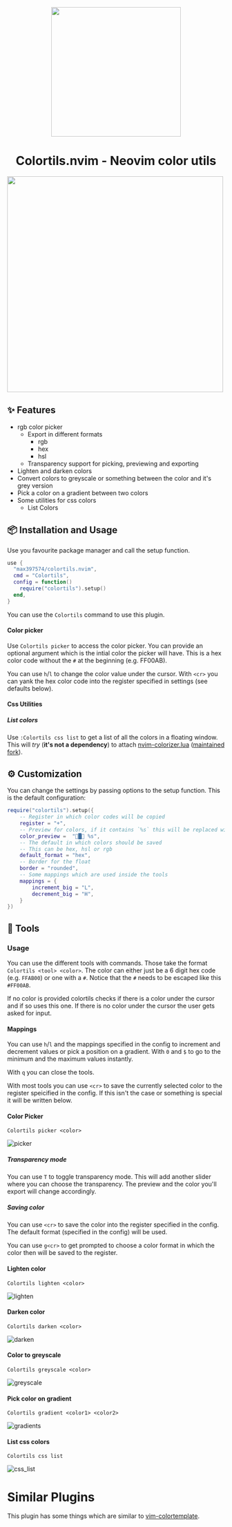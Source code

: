 <div align="center">

<img src="res/colortils.svg" width=300>

# Colortils.nvim - Neovim color utils

</div>

<img src=https://user-images.githubusercontent.com/81827001/172020187-8011c927-13b4-4f75-b0c3-e76117136416.gif width="500"/>

## ✨ Features
- rgb color picker
    - Export in different formats
        - rgb
        - hex
        - hsl
    - Transparency support for picking, previewing and exporting
- Lighten and darken colors
- Convert colors to greyscale or something between the color and it's grey version
- Pick a color on a gradient between two colors
- Some utilities for css colors
    - List Colors

## 📦 Installation and Usage

Use you favourite package manager and call the setup function.
```lua
use {
  "max397574/colortils.nvim",
  cmd = "Colortils",
  config = function()
    require("colortils").setup()
  end,
}
```

You can use the `Colortils` command to use this plugin.

#### Color picker
Use `Colortils picker` to access the color picker.
You can provide an optional argument which is the intial color the picker will have.
This is a hex color code without the `#` at the beginning (e.g. FF00AB).

You can use `h`/`l` to change the color value under the cursor.
With `<cr>` you can yank the hex color code into the register specified in settings (see defaults below).

#### Css Utilities
##### List colors
Use `:Colortils css list` to get a list of all the colors in a floating window.
This will *try* (**it's not a dependency**) to attach [nvim-colorizer.lua](https://github.com/norcalli/nvim-colorizer.lua) ([maintained fork](https://github.com/xiyaowong/nvim-colorizer.lua)).

## ⚙️ Customization
You can change the settings by passing options to the setup function.
This is the default configuration:
```lua
require("colortils").setup({
    -- Register in which color codes will be copied
    register = "+",
    -- Preview for colors, if it contains `%s` this will be replaced with a hex color code of the color
    color_preview =  "█ %s",
    -- The default in which colors should be saved
    -- This can be hex, hsl or rgb
    default_format = "hex",
    -- Border for the float
    border = "rounded",
    -- Some mappings which are used inside the tools
    mappings = {
        increment_big = "L",
        decrement_big = "H",
    }
})
```

## 👀 Tools

### Usage
You can use the different tools with commands.
Those take the format `Colortils <tool> <color>`.
The color can either just be a 6 digit hex code (e.g. `FFAB00`) or one with a `#`.
Notice that the `#` needs to be escaped like this `#FF00AB`.

If no color is provided colortils checks if there is a color under the cursor and if so uses this one.
If there is no color under the cursor the user gets asked for input.

#### Mappings
You can use `h`/`l` and the mappings specified in the config to increment and decrement values or pick a position on a gradient.
With `0` and `$` to go to the minimum and the maximum values instantly.

With `q` you can close the tools.

With most tools you can use `<cr>` to save the currently selected color to the register speicified in the config.
If this isn't the case or something is special it will be written below.

#### Color Picker
`Colortils picker <color>`

![picker](https://user-images.githubusercontent.com/81827001/176244717-c4a3d4c5-bb95-4abc-93e0-3733bf87ddb0.png)

##### Transparency mode
You can use `T` to toggle transparency mode.
This will add another slider where you can choose the transparency.
The preview and the color you'll export will change accordingly.

##### Saving color
You can use `<cr>` to save the color into the register specified in the config.
The default format (specified in the config) will be used.

You can use `g<cr>` to get prompted to choose a color format in which the color then will be saved to the register.

#### Lighten color
`Colortils lighten <color>`

![lighten](https://user-images.githubusercontent.com/81827001/176244769-0967873c-8782-4bfb-ba7e-79b2d2a60a54.png)

#### Darken color
`Colortils darken <color>`

![darken](https://user-images.githubusercontent.com/81827001/176244817-fa21c4c9-9700-4889-a379-5bbddb576234.png)

#### Color to greyscale
`Colortils greyscale <color>`

![greyscale](https://user-images.githubusercontent.com/81827001/176244870-697a7d17-3b06-4bd1-ba07-9a59177096c4.png)

#### Pick color on gradient
`Colortils gradient <color1> <color2>`

![gradients](https://user-images.githubusercontent.com/81827001/176244977-3831bc86-f3e7-44fc-b4d9-d615d1ae9d16.png)

#### List css colors
`Colortils css list`

![css_list](https://user-images.githubusercontent.com/81827001/171230907-313fddc8-29e6-4b97-a842-8ea69ed5b6d5.png)

# Similar Plugins
This plugin has some things which are similar to [vim-colortemplate](https://github.com/lifepillar/vim-colortemplate).

